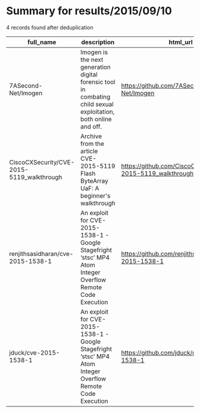 
# Summary for results/2015/09/10
    
4 records found after deduplication

| full_name | description | html_url | matched_list | matched_count | pushed_at | size | stargazers_count | language | forks_count |
|-------------------------------------------|------------------------------------------------------------------------------------------------------------------|--------------------------------------------------------------|-----------------------------------------------|-----------------|---------------------------|--------|--------------------|--------------|---------------|
| 7ASecond-Net/Imogen | Imogen is the next generation digital forensic tool in combating child sexual exploitation, both online and off. | https://github.com/7ASecond-Net/Imogen | ['exploit'] | 1 | 2015-09-10 22:23:32+00:00 | 4948 | 1 | C# | 0 |
| CiscoCXSecurity/CVE-2015-5119_walkthrough | Archive from the article CVE-2015-5119 Flash ByteArray UaF: A beginner's walkthrough | https://github.com/CiscoCXSecurity/CVE-2015-5119_walkthrough | ['cve-2'] | 1 | 2015-09-10 10:14:57+00:00 | 176 | 12 | ActionScript | 11 |
| renjithsasidharan/cve-2015-1538-1 | An exploit for CVE-2015-1538-1 - Google Stagefright ‘stsc’ MP4 Atom Integer Overflow Remote Code Execution | https://github.com/renjithsasidharan/cve-2015-1538-1 | ['cve-2', 'exploit', 'remote code execution'] | 3 | 2015-09-10 15:39:16+00:00 | 61 | 1 | Python | 0 |
| jduck/cve-2015-1538-1 | An exploit for CVE-2015-1538-1 - Google Stagefright ‘stsc’ MP4 Atom Integer Overflow Remote Code Execution | https://github.com/jduck/cve-2015-1538-1 | ['cve-2', 'exploit', 'remote code execution'] | 3 | 2015-09-10 23:01:09+00:00 | 93 | 196 | Python | 124 |

